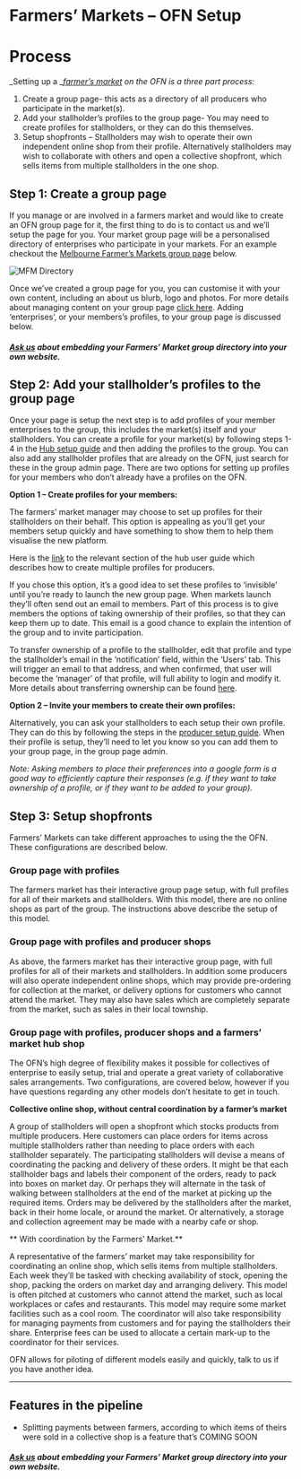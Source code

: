# Farmers’ Markets – OFN Setup

# 

# Process

_Setting up a _[_farmer’s market_](/farmers-market.md) _on the OFN is a three part process:_

1. Create a group page- this acts as a directory of all producers who participate in the market\(s\).
2. Add your stallholder’s profiles to the group page- You may need to create profiles for stallholders, or they can do this themselves.
3. Setup shopfronts –  Stallholders may wish to operate their own independent online shop from their profile. Alternatively stallholders may wish to collaborate with others and open a collective shopfront, which sells items from multiple stallholders in the one shop.

## Step 1:  Create a group page

If you manage or are involved in a farmers market and would like to create an OFN group page for it, the first thing to do is to contact us and we’ll setup the page for you. Your market group page will be a personalised directory of enterprises who participate in your markets. For an example checkout the [Melbourne Farmer’s Markets group page](/melbourne-farmers-markets.md) below.

![](https://openfoodnetwork.org/wp-content/uploads/2016/08/MFM-Directory.png "MFM Directory")

Once we’ve created a group page for you, you can customise it with your own content, including an about us blurb, logo and photos. For more details about managing content on your group page [click here](/group-pages.md). Adding ‘enterprises’, or your members’s profiles, to your group page is discussed below.

##### [Ask us](mailto:hello@openfoodnetwork.org) about embedding your Farmers’ Market group directory into your own website.

## Step 2: Add your stallholder’s profiles to the group page

Once your page is setup the next step is to add profiles of your member enterprises to the group, this includes the market\(s\) itself and your stallholders. You can create a profile for your market\(s\) by following steps 1-4 in the [Hub setup guide](/hubs-set-up-guide.md) and then adding the profiles to the group. You can also add any stallholder profiles that are already on the OFN, just search for these in the group admin page. There are two options for setting up profiles for your members who don’t already have a profiles on the OFN.

**Option 1 – Create profiles for your members:**

The farmers’ market manager may choose to set up profiles for their stallholders on their behalf. This option is appealing as you’ll get your members setup quickly and have something to show them to help them visualise the new platform.

Here is the [link](/create-or-connect-with-your-supplying-producers.md) to the relevant section of the hub user guide which describes how to create multiple profiles for producers.

If you chose this option, it’s a good idea to set these profiles to ‘invisible’ until you’re ready to launch the new group page. When markets launch they’ll often send out an email to members. Part of this process is to give members the options of taking ownership of their profiles, so that they can keep them up to date. This email is a good chance to explain the intention of the group and to invite participation.

To transfer ownership of a profile to the stallholder, edit that profile and type the stallholder’s email in the ‘notification’ field, within the ‘Users’ tab. This will trigger an email to that address, and when confirmed, that user will become the ‘manager’ of that profile, will full ability to login and modify it. More details about transferring ownership can be found [here](/transferring-ownership-of-a-profile.md).

**Option 2 – Invite your members to create their own profiles:**

Alternatively, you can ask your stallholders to each setup their own profile. They can do this by following the steps in the [producer setup guide](/producer-set-up-guide.md). When their profile is setup, they’ll need to let you know so you can add them to your group page, in the group page admin.

_Note: Asking members to place their preferences into a google form is a good way to efficiently capture their responses \(e.g. if they want to take ownership of a profile, or if they want to be added to your group\)._

## Step 3: Setup shopfronts

Farmers’ Markets can take different approaches to using the the OFN. These configurations are described below.

### Group page with profiles

The farmers market has their interactive group page setup, with full profiles for all of their markets and stallholders. With this model, there are no online shops as part of the group. The instructions above describe the setup of this model.

### Group page with profiles and producer shops

As above, the farmers market has their interactive group page, with full profiles for all of their markets and stallholders. In addition some producers will also operate independent online shops, which may provide pre-ordering for collection at the market, or delivery options for customers who cannot attend the market. They may also have sales which are completely separate from the market, such as sales in their local township.

### Group page with profiles, producer shops and a farmers’ market hub shop

The OFN’s high degree of flexibility makes it possible for collectives of enterprise to easily setup, trial and operate a great variety of collaborative sales arrangements. Two configurations, are covered below, however if you have questions regarding any other models don’t hesitate to get in touch.

**Collective online shop, without central coordination by a farmer’s market**

A group of stallholders will open a shopfront which stocks products from multiple producers. Here customers can place orders for items across multiple stallholders rather than needing to place orders with each stallholder separately. The participating stallholders will devise a means of coordinating the packing and delivery of these orders. It might be that each stallholder bags and labels their component of the orders, ready to pack into boxes on market day. Or perhaps they will alternate in the task of walking between stallholders at the end of the market at picking up the required items. Orders may be delivered by the stallholders after the market, back in their home locale, or around the market. Or alternatively, a storage and collection agreement may be made with a nearby cafe or shop.

** With coordination by the Farmers’ Market.**

A representative of the farmers’ market may take responsibility for coordinating an online shop, which sells items from multiple stallholders. Each week they’ll be tasked with checking availability of stock, opening the shop, packing the orders on market day and arranging delivery. This model is often pitched at customers who cannot attend the market, such as local workplaces or cafes and restaurants. This model may require some market facilities such as a cool room. The coordinator will also take responsibility for managing payments from customers and for paying the stallholders their share. Enterprise fees can be used to allocate a certain mark-up to the coordinator for their services.

OFN allows for piloting of different models easily and quickly, talk to us if you have another idea.

---
## Features in the pipeline

* Splitting payments between farmers, according to which items of theirs were sold in a collective shop is a feature that’s COMING SOON

##### [Ask us](mailto:hello@openfoodnetwork.org) about embedding your Farmers’ Market group directory into your own website.